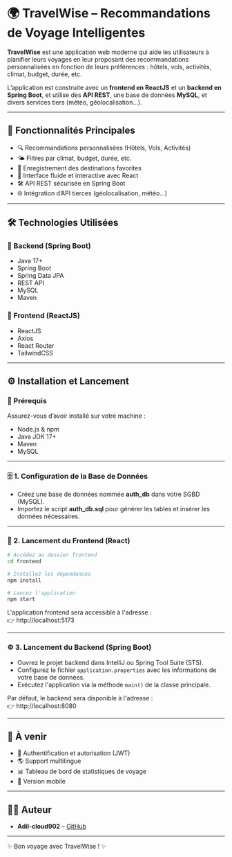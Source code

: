 # 🌍 TravelWise – Recommandations de Voyage Intelligentes

**TravelWise** est une application web moderne qui aide les utilisateurs à planifier leurs voyages en leur proposant des recommandations personnalisées en fonction de leurs préférences : hôtels, vols, activités, climat, budget, durée, etc.

L’application est construite avec un **frontend en ReactJS** et un **backend en Spring Boot**, et utilise des **API REST**, une base de données **MySQL**, et divers services tiers (météo, géolocalisation…).

---

## 🧭 Fonctionnalités Principales

- 🔍 Recommandations personnalisées (Hôtels, Vols, Activités)
- 🌤️ Filtres par climat, budget, durée, etc.
- 💾 Enregistrement des destinations favorites
- 🧭 Interface fluide et interactive avec React
- 🛠️ API REST sécurisée en Spring Boot
- 🌐 Intégration d’API tierces (géolocalisation, météo...)

---

## 🛠️ Technologies Utilisées

### 🔧 Backend (Spring Boot)
- Java 17+
- Spring Boot
- Spring Data JPA
- REST API
- MySQL
- Maven

### 🎨 Frontend (ReactJS)
- ReactJS
- Axios
- React Router
- TailwindCSS

---

## ⚙️ Installation et Lancement

### 📌 Prérequis

Assurez-vous d’avoir installé sur votre machine :

- Node.js & npm
- Java JDK 17+
- Maven
- MySQL

---

### 🗄️ 1. Configuration de la Base de Données

- Créez une base de données nommée **auth_db** dans votre SGBD (MySQL).
- Importez le script **auth_db.sql** pour générer les tables et insérer les données nécessaires.

---

### 🎨 2. Lancement du Frontend (React)

```bash
# Accédez au dossier frontend
cd frontend

# Installez les dépendances
npm install

# Lancez l'application
npm start
```

L'application frontend sera accessible à l'adresse :  
👉 http://localhost:5173

---

### ⚙️ 3. Lancement du Backend (Spring Boot)

- Ouvrez le projet backend dans IntelliJ ou Spring Tool Suite (STS).
- Configurez le fichier `application.properties` avec les informations de votre base de données.
- Exécutez l'application via la méthode `main()` de la classe principale.

Par défaut, le backend sera disponible à l'adresse :  
👉 http://localhost:8080

---

## 🚀 À venir

- 🔐 Authentification et autorisation (JWT)
- 🌎 Support multilingue
- 📊 Tableau de bord de statistiques de voyage
- 📱 Version mobile

---

## 🧑‍💻 Auteur

- **Adil-cloud902** – [GitHub](https://github.com/Adil-cloud902)

---


✨ Bon voyage avec TravelWise ! ✨
